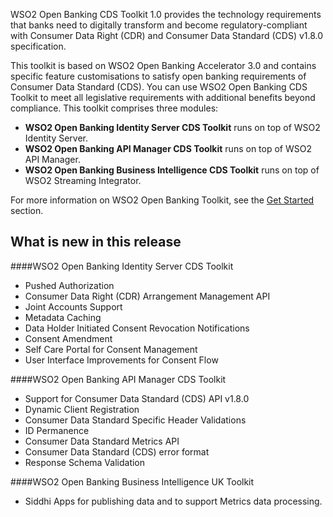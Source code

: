WSO2 Open Banking CDS Toolkit 1.0 provides the technology requirements that banks need to digitally transform and become 
regulatory-compliant with Consumer Data Right (CDR) and Consumer Data Standard (CDS) v1.8.0 specification.

This toolkit is based on WSO2 Open Banking Accelerator 3.0 and contains specific feature customisations to satisfy open 
banking requirements of Consumer Data Standard (CDS). You can use WSO2 Open Banking CDS Toolkit to meet all legislative 
requirements with additional benefits beyond compliance. This toolkit comprises three modules:

- **WSO2 Open Banking Identity Server CDS Toolkit** runs on top of WSO2 Identity Server.
- **WSO2 Open Banking API Manager CDS Toolkit** runs on top of WSO2 API Manager.
- **WSO2 Open Banking Business Intelligence CDS Toolkit**  runs on top of WSO2 Streaming Integrator.

For more information on WSO2 Open Banking Toolkit, see the [Get Started](open-banking.md) section.

## What is new in this release

####WSO2 Open Banking Identity Server CDS Toolkit

- Pushed Authorization
- Consumer Data Right (CDR) Arrangement Management API
- Joint Accounts Support
- Metadata Caching
- Data Holder Initiated Consent Revocation Notifications
- Consent Amendment
- Self Care Portal for Consent Management
- User Interface Improvements for Consent Flow

####WSO2 Open Banking API Manager CDS Toolkit

- Support for Consumer Data Standard (CDS) API v1.8.0
- Dynamic Client Registration
- Consumer Data Standard Specific Header Validations
- ID Permanence
- Consumer Data Standard Metrics API
- Consumer Data Standard (CDS) error format
- Response Schema Validation

####WSO2 Open Banking Business Intelligence UK Toolkit

- Siddhi Apps for publishing data and to support Metrics data processing.